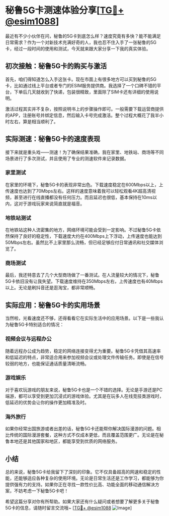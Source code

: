 # 秘鲁5G卡测速体验分享[[TG💪+ @esim1088](https://t.me/s/esim1088)]

最近有不少小伙伴在问，秘鲁的5G卡到底怎么样？速度究竟有多快？能不能满足日常需求？作为一个对新技术充满好奇的人，我也忍不住入手了一张秘鲁的5G卡，经过一段时间的使用和测试，今天就来跟大家分享一下我的真实体验。

## 初次接触：秘鲁5G卡的购买与激活

首先，咱们得知道怎么入手这张卡。现在市面上有很多地方可以买到秘鲁的5G卡，比如通过线上平台或者专门的ESIM服务提供商。我选择了一个口碑不错的平台，下单后几天就收到了快递，包装很精致，里面除了SIM卡还有详细的使用说明。

激活过程其实并不复杂，按照说明书上的步骤操作即可。一般需要下载运营商提供的APP，注册账号并绑定信息，然后输入卡号完成激活。整个过程大概花了我半小时左右，算是相当顺利了。

## 实际测速：秘鲁5G卡的速度表现

接下来就是重头戏——测速！为了确保结果准确，我在家里、地铁站、商场等不同场景进行了多次测试，并且使用了专业的测速软件来记录数据。

### 家里测试

在家里的环境下，秘鲁5G卡的表现非常出色。下载速度稳定在600Mbps以上，上传速度也达到了70Mbps左右。这样的速度意味着我可以轻松观看4K超高清视频，甚至进行在线直播都没有任何压力。而且延迟也很低，基本保持在10ms以内，这对于游戏玩家来说简直就是福音。

### 地铁站测试

在地铁站这种人流密集的地方，网络环境可能会受到一定影响。不过秘鲁5G卡依然保持了良好的稳定性，下载速度大约在400Mbps上下浮动，上传速度也能达到50Mbps左右。虽然比不上家里那么流畅，但已经足够应付日常通讯和社交媒体浏览了。

### 商场测试

最后，我还特意去了几个大型商场做了一番测试。在人流量较大的情况下，秘鲁5G卡依旧没有让我失望。下载速度维持在350Mbps左右，上传速度也有40Mbps以上。无论是刷抖音还是逛淘宝，都非常顺畅。

## 实际应用：秘鲁5G卡的实用场景

当然啦，光看速度还不够，还得看看它在实际生活中的应用场景。以下是一些我认为秘鲁5G卡特别适合的情况：

### 视频会议与远程办公

随着远程办公成为趋势，稳定的网络连接变得尤为重要。秘鲁5G卡凭借其高速率和低延迟的特点，非常适合用来参加视频会议或处理文件传输任务。即使是在信号较弱的地方，也能保证通话质量清晰流畅。

### 游戏娱乐

对于喜欢玩游戏的朋友来说，秘鲁5G卡也是一个不错的选择。无论是手游还是PC端游，都可以享受到更加沉浸式的游戏体验。尤其是在玩多人在线竞技类游戏时，低延迟的优势会让你的操作更加精准及时。

### 海外旅行

如果你经常出国旅游或者出差的话，秘鲁5G卡还能帮你解决国际漫游的问题。相比传统的国际漫游套餐，这种方式不仅成本更低，而且覆盖范围更广。无论是在秘鲁本地还是其他国家和地区，都能享受到优质的网络服务。

## 小结

总的来说，秘鲁5G卡给我留下了深刻的印象。它不仅具备超高的网速和稳定的性能，还能够适应各种复杂的使用环境。无论是日常生活还是工作学习，都能够为你提供强有力的支持。如果你正在寻找一款性价比高、功能全面的移动通信解决方案，不妨考虑一下秘鲁5G卡吧！

希望这篇分享对你有所帮助。如果大家还有什么疑问或者想要了解更多关于秘鲁5G卡的信息，请随时留言交流哦~ [[TG💪+ @esim1088](https://t.me/s/esim1088) ![Image](https://i.postimg.cc/4NQfJmqS/Snipaste-2025-05-13-00-14-12.png)]